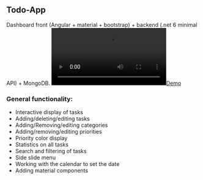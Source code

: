 ## Todo-App
Dashboard front (Angular + material + bootstrap) + backend (.net 6 minimal API) + MongoDB.
[![Demo](https://s3.amazonaws.com/img0.recordit.co/AcaeBUL9e7.mp4?AWSAccessKeyId=AKIAUQ5RURZ7ND2T2B6I&Expires=1666357071&Signature=K%2BTPZ7ah7xiI9jbuPl4B6o4e%2Bzs%3D)](https://s3.amazonaws.com/img0.recordit.co/AcaeBUL9e7.mp4?AWSAccessKeyId=AKIAUQ5RURZ7ND2T2B6I&Expires=1666357071&Signature=K%2BTPZ7ah7xiI9jbuPl4B6o4e%2Bzs%3D)

### General functionality:
* Interactive display of tasks
* Adding/deleting/editing tasks
* Adding/Removing/editing categories
* Adding/removing/editing priorities
* Priority color display
* Statistics on all tasks
* Search and filtering of tasks
* Side slide menu
* Working with the calendar to set the date
* Adding material components
